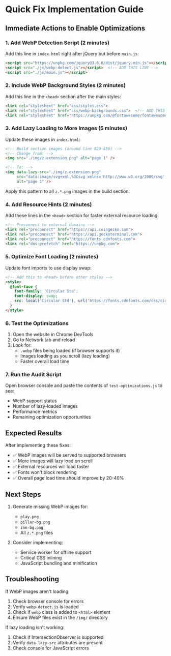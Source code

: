 # Quick Fix Implementation Guide

## Immediate Actions to Enable Optimizations

### 1. Add WebP Detection Script (2 minutes)

Add this line in `index.html` right after jQuery but before `main.js`:

```html
<script src="https://unpkg.com/jquery@3.6.0/dist/jquery.min.js"></script>
<script src="./js/webp-detect.js"></script>  <!-- ADD THIS LINE -->
<script src="./js/main.js"></script>
```

### 2. Include WebP Background Styles (2 minutes)

Add this line in the `<head>` section after the main styles:

```html
<link rel="stylesheet" href="css/styles.css">
<link rel="stylesheet" href="css/webp-backgrounds.css">  <!-- ADD THIS LINE -->
<link rel="stylesheet" href="https://unpkg.com/@fortawesome/fontawesome-free@5.15.4/css/all.min.css">
```

### 3. Add Lazy Loading to More Images (5 minutes)

Update these images in `index.html`:

```html
<!-- Build section images (around line 829-856) -->
<!-- Change from: -->
<img src="./img/z.extension.png" alt="page 1" />

<!-- To: -->
<img data-lazy-src="./img/z.extension.png" 
     src="data:image/svg+xml,%3Csvg xmlns='http://www.w3.org/2000/svg' width='400' height='300'%3E%3Crect width='100%25' height='100%25' fill='%23f0f0f0'/%3E%3C/svg%3E" 
     alt="page 1" />
```

Apply this pattern to all `z.*.png` images in the build section.

### 4. Add Resource Hints (2 minutes)

Add these lines in the `<head>` section for faster external resource loading:

```html
<!-- Preconnect to external domains -->
<link rel="preconnect" href="https://api.coingecko.com">
<link rel="preconnect" href="https://api.geckoterminal.com">
<link rel="preconnect" href="https://fonts.cdnfonts.com">
<link rel="dns-prefetch" href="https://unpkg.com">
```

### 5. Optimize Font Loading (2 minutes)

Update font imports to use display swap:

```html
<!-- Add this to <head> before other styles -->
<style>
  @font-face {
    font-family: 'Circular Std';
    font-display: swap;
    src: local('Circular Std'), url('https://fonts.cdnfonts.com/css/circular-std') format('woff2');
  }
</style>
```

### 6. Test the Optimizations

1. Open the website in Chrome DevTools
2. Go to Network tab and reload
3. Look for:
   - `.webp` files being loaded (if browser supports it)
   - Images loading as you scroll (lazy loading)
   - Faster overall load time

### 7. Run the Audit Script

Open browser console and paste the contents of `test-optimizations.js` to see:
- WebP support status
- Number of lazy-loaded images
- Performance metrics
- Remaining optimization opportunities

## Expected Results

After implementing these fixes:
- ✅ WebP images will be served to supported browsers
- ✅ More images will lazy load on scroll
- ✅ External resources will load faster
- ✅ Fonts won't block rendering
- ✅ Overall page load time should improve by 20-40%

## Next Steps

1. Generate missing WebP images for:
   - `play.png`
   - `pillar-bg.png`
   - `znn-bg.png`
   - All `z.*.png` files

2. Consider implementing:
   - Service worker for offline support
   - Critical CSS inlining
   - JavaScript bundling and minification

## Troubleshooting

If WebP images aren't loading:
1. Check browser console for errors
2. Verify `webp-detect.js` is loaded
3. Check if `webp` class is added to `<html>` element
4. Ensure WebP files exist in the `/img/` directory

If lazy loading isn't working:
1. Check if IntersectionObserver is supported
2. Verify `data-lazy-src` attributes are present
3. Check console for JavaScript errors